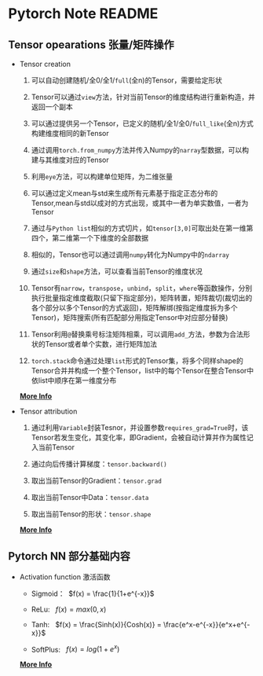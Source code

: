 # Pytorch Note README

## Tensor opearations 张量/矩阵操作

- Tensor creation

    1. 可以自动创建随机/全0/全1/`full`(全n)的Tensor，需要给定形状</br>
   
    2. Tensor可以通过`view`方法，针对当前Tensor的维度结构进行重新构造，并返回一个副本</br>
   
    3. 可以通过提供另一个Tensor，已定义的随机/全1/全0/`full_like`(全n)方式构建维度相同的新Tensor</br>
   
    4. 通过调用`torch.from_numpy`方法并传入Numpy的`narray`型数据，可以构建与其维度对应的Tensor</br>
   
    5. 利用`eye`方法，可以构建单位矩阵，为二维张量</br>
   
    6. 可以通过定义mean与std来生成所有元素基于指定正态分布的Tensor,mean与std以成对的方式出现，或其中一者为单实数值，一者为Tensor<br/>
   
    7. 通过与`Python list`相似的方式切片，如`tensor[3,0]`可取出处在第一维第四个，第二维第一个下维度的全部数据</br>
   
    8. 相似的，Tensor也可以通过调用`numpy`转化为Numpy中的`ndarray`</br>
   
    9.  通过`size`和`shape`方法，可以查看当前Tensor的维度状况</br>
   
    10. Tensor有`narrow`，`transpose`，`unbind`，`split`，`where`等函数操作，分别执行批量指定维度截取(只留下指定部分)，矩阵转置，矩阵裁切(裁切出的各个部分以多个Tensor的方式返回)，矩阵解绑(按指定维度拆为多个Tensor)，矩阵搜索(所有匹配部分用指定Tensor中对应部分替换)</br>
   
    11. Tensor利用`@`替换乘号标注矩阵相乘，可以调用`add_`方法，参数为合法形状的Tensor或者单个实数，进行矩阵加法</br>
   
    12. `torch.stack`命令通过处理`list`形式的Tensor集，将多个同样shape的Tensor合并并构成一个整个Tensor，list中的每个Tensor在整合Tensor中依list中顺序在第一维度分布</br>

    [__More Info__](./tensorOptions.py "Tensor Operations")

- Tensor attribution 

    1. 通过利用`Variable`封装Tesnor，并设置参数`requires_grad=True`时，该Tensor若发生变化，其变化率，即Gradient，会被自动计算并作为属性记入当前Tensor</br>
   
    2. 通过向后传播计算梯度：`tensor.backward()`</br>

    3. 取出当前Tensor的Gradient：`tensor.grad`</br>
   
    4. 取出当前Tensor中Data：`tensor.data`</br>
   
    5. 取出当前Tensor的形状：`tensor.shape`</br>

    [__More Info__](./pytorchVariable.py "Tensor Attributions")

## Pytorch NN 部分基础内容

- Activation function 激活函数
  
  - Sigmoid：&nbsp; $f(x) = \frac{1}{1+e^{-x}}$

  - ReLu: &nbsp; $f(x) = max(0,x)$

  - Tanh: &nbsp; $f(x) = \frac{Sinh(x)}{Cosh(x)} = \frac{e^x-e^{-x}}{e^x+e^{-x}}$

  - SoftPlus: &nbsp; $f(x) = log(1+e^x)$

  [__More Info__](./pytorchActivitionFunc.py "Activation Functions")